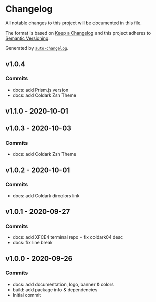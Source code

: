 # Changelog

All notable changes to this project will be documented in this file.

The format is based on [Keep a Changelog](https://keepachangelog.com/en/1.0.0/)
and this project adheres to [Semantic Versioning](https://semver.org/spec/v2.0.0.html).

Generated by [`auto-changelog`](https://github.com/CookPete/auto-changelog).

## v1.0.4

### Commits

- docs: add Prism.js version 
- docs: add Coldark Zsh Theme 

## v1.1.0 - 2020-10-01

## v1.0.3 - 2020-10-03

### Commits

- docs: add Coldark Zsh Theme 

## v1.0.2 - 2020-10-01

### Commits

- docs: add Coldark dircolors link 

## v1.0.1 - 2020-09-27

### Commits

- docs: add XFCE4 terminal repo + fix coldark04 desc 
- docs: fix line break 

## v1.0.0 - 2020-09-26

### Commits

- docs: add documentation, logo, banner & colors 
- build: add package info & dependencies 
- Initial commit 
